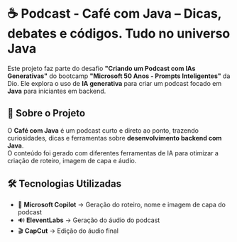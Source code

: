 

# ☕ Podcast - Café com Java – Dicas, debates e códigos. Tudo no universo Java   

Este projeto faz parte do desafio **"Criando um Podcast com IAs Generativas"** do bootcamp **"Microsoft 50 Anos - Prompts Inteligentes"** da Dio. Ele explora o uso de **IA generativa** para criar um podcast focado em **Java** para iniciantes em backend.  

## 🚀 Sobre o Projeto  

O **Café com Java** é um podcast curto e direto ao ponto, trazendo curiosidades, dicas e ferramentas sobre **desenvolvimento backend com Java**.  
O conteúdo foi gerado com diferentes ferramentas de IA para otimizar a criação de roteiro, imagem de capa e áudio.  

## 🛠️ Tecnologias Utilizadas  

- 🎨 **Microsoft Copilot** → Geração do roteiro, nome e imagem de capa do podcast  
- 🔊 **EleventLabs** → Geração do áudio do podcast  
- 🎬 **CapCut** → Edição do áudio final  


